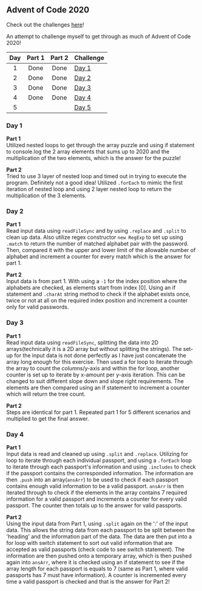 ## Advent of Code 2020

Check out the challenges [here](https://adventofcode.com/2020/about)!

An attempt to challenge myself to get through as much of Advent of Code 2020!

|Day|Part 1|Part 2|Challenge|
|:-:|:----:|:----:|:--------|
| 1 | Done | Done |[Day 1](https://adventofcode.com/2020/day/1)|
| 2 | Done | Done |[Day 2](https://adventofcode.com/2020/day/2)| 
| 3 | Done | Done |[Day 3](https://adventofcode.com/2020/day/3)|
| 4 | Done | Done |[Day 4](https://adventofcode.com/2020/day/4)|
| 5 |      |      |[Day 5](https://adventofcode.com/2020/day/5)|

### **Day 1**

**Part 1** <br>
Utilized nested loops to get through the array puzzle and using if statement to console.log the 2 array elements that sums up to 2020 and the multiplication of the two elements, which is the answer for the puzzle! <br>

**Part 2** <br>
Tried to use 3 layer of nested loop and timed out in trying to execute the program. Definitely not a good idea! Utilized `.forEach` to mimic the first iteration of nested loop and using 2 layer nested loop to return the multiplication of the 3 elements. <br>

### **Day 2**

**Part 1** <br>
Read input data using `readFileSync` and by using `.replace` and `.split` to clean up data. Also utilize regex constructor `new RegExp` to set up using `.match` to return the number of matched alphabet pair with the password. Then, compared it with the upper and lower limit of the allowable number of alphabet and increment a counter for every match which is the answer for part 1. <br>

**Part 2** <br>
Input data is from part 1. With using a `-1` for the index position where the alphabets are checked, as elements start from index [0]. Using an if statement and `.charAt` string method to check if the alphabet exists once, twice or not at all on the required index position and increment a counter only for valid passwords. <br>

### **Day 3**

**Part 1** <br>
Read input data using `readFileSync`, splitting the data into 2D arrays(technically it is a 2D array but without splitting the strings). The set-up for the input data is not done perfectly as I have just concatenate the array long enough for this exercise. Then used a for loop to iterate through the array to count the columns/y-axis and within the for loop, another counter is set up to iterate by x-amount per y-axis iteration. This can be changed to suit different slope down and slope right requirements. The elements are then compared using an if statement to increment a counter which will return the tree count. <br>

**Part 2** <br>
Steps are identical for part 1. Repeated part 1 for 5 different scenarios and multiplied to get the final answer. <br>

### **Day 4**

**Part 1** <br>
Input data is read and cleaned up using `.split` and `.replace`. Utilizing for loop to iterate through each individual passport, and using a `.forEach` loop to iterate through each passport's information and using `.includes` to check if the passport contains the corresponded information. The information are then `.push` into an array(`ansArr`) to be used to check if each passport contains enough valid information to be a valid passport. `ansArr` is then iterated through to check if the elements in the array contains 7 required information for a valid passport and increments a counter for every valid passport. The counter then totals up to the answer for valid passports. <br>

**Part 2** <br>
Using the input data from Part 1, using `.split` again on the ':' of the input data. This allows the string data from each passport to be split between the 'heading' and the information part of the data. The data are then put into a for loop with switch statement to sort out valid information that are accepted as valid passports (check code to see switch statement). The information are then pushed onto a temporary array, which is then pushed again into `ansArr`, where it is checked using an if statement to see if the array length for each passport is equals to  7 (same as Part 1, where valid passports has 7 must have information). A counter is incremented every time a valid passport is checked and that is the answer for Part 2!